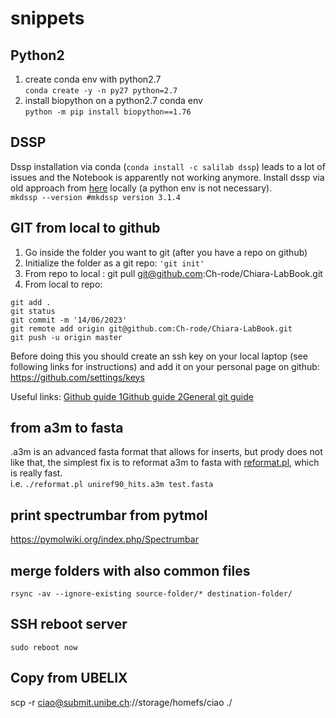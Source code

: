 # snippets


## Python2 
1. create conda env with python2.7  
   `conda create -y -n py27 python=2.7`
2. install biopython on a python2.7 conda env  
`python -m pip install biopython==1.76`

## DSSP
Dssp installation via conda (`conda install -c salilab dssp`) leads to a lot of issues and the Notebook is apparently not working anymore.
Install dssp via old approach from [here](https://github.com/cmbi/dssp) locally (a python env is not necessary).  
`mkdssp --version #mkdssp version 3.1.4`

## GIT from local to github
1. Go inside the folder you want to git (after you have a repo on github)
2. Initialize the folder as a git repo: ```'git init'```
3. From repo to local : git pull git@github.com:Ch-rode/Chiara-LabBook.git
3. From local to repo: 
```
git add .
git status
git commit -m '14/06/2023'
git remote add origin git@github.com:Ch-rode/Chiara-LabBook.git
git push -u origin master
```

Before doing this you should create an ssh key on your local laptop (see following links for instructions) and add it on your personal page on github:  https://github.com/settings/keys

Useful links: 
[Github guide 1](https://docs.github.com/en/authentication/connecting-to-github-with-ssh/generating-a-new-ssh-key-and-adding-it-to-the-ssh-agent)[Github guide 2](https://docs.github.com/en/authentication/connecting-to-github-with-ssh/adding-a-new-ssh-key-to-your-github-account)[General git guide](https://www.google.com/search?q=markdown+how+to+do+code&client=ubuntu-sn&hs=zMX&channel=fs&sxsrf=APwXEddoS5FSYzkLooD9RFwasJaXk1Fs7Q%3A1686759285759&ei=deeJZJHwLYiB9u8PrqW28AU&ved=0ahUKEwjR_rGAlMP_AhWIgP0HHa6SDV4Q4dUDCA4&uact=5&oq=markdown+how+to+do+code&gs_lcp=Cgxnd3Mtd2l6LXNlcnAQAzIECAAQHjIGCAAQCBAeMggIABCKBRCGAzIICAAQigUQhgMyCAgAEIoFEIYDMggIABCKBRCGAzoKCAAQRxDWBBCwAzoKCAAQigUQsAMQQzoHCCMQsAIQJzoHCAAQDRCABDoGCAAQBxAeOggIABAIEAcQHjoGCAAQHhANOggIABAFEB4QDToICAAQBRAHEB5KBAhBGABQ0gZYsRdghhloAXABeACAAZIBiAH0BZIBAzkuMZgBAKABAcABAcgBCg&sclient=gws-wiz-serp)

## from a3m to fasta
.a3m is an advanced fasta format that allows for inserts, but prody does not like that, the simplest fix is to reformat a3m to fasta with [reformat.pl]([url](https://github.com/soedinglab/hh-suite/blob/master/scripts/reformat.pl)https://github.com/soedinglab/hh-suite/blob/master/scripts/reformat.pl), which is really fast.  
i.e. `./reformat.pl uniref90_hits.a3m test.fasta`

## print spectrumbar from pytmol
https://pymolwiki.org/index.php/Spectrumbar

## merge folders with also common files
`rsync -av --ignore-existing source-folder/* destination-folder/`

## SSH reboot server
`sudo reboot now`

## Copy from UBELIX
scp -r ciao@submit.unibe.ch://storage/homefs/ciao ./





